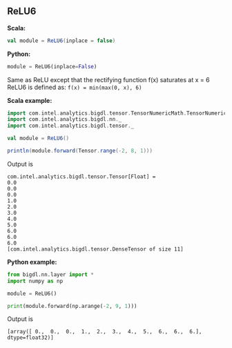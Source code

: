 ## ReLU6 ##

**Scala:**
```scala
val module = ReLU6(inplace = false)
```
**Python:**
```python
module = ReLU6(inplace=False)
```

Same as ReLU except that the rectifying function f(x) saturates at x = 6 
ReLU6 is defined as:
`f(x) = min(max(0, x), 6)`

**Scala example:**
```scala
import com.intel.analytics.bigdl.tensor.TensorNumericMath.TensorNumeric.NumericFloat
import com.intel.analytics.bigdl.nn._
import com.intel.analytics.bigdl.tensor._

val module = ReLU6()

println(module.forward(Tensor.range(-2, 8, 1)))
```
Output is
```
com.intel.analytics.bigdl.tensor.Tensor[Float] =
0.0
0.0
0.0
1.0
2.0
3.0
4.0
5.0
6.0
6.0
6.0
[com.intel.analytics.bigdl.tensor.DenseTensor of size 11]
```

**Python example:**
```python
from bigdl.nn.layer import *
import numpy as np

module = ReLU6()

print(module.forward(np.arange(-2, 9, 1)))
```
Output is
```
[array([ 0.,  0.,  0.,  1.,  2.,  3.,  4.,  5.,  6.,  6.,  6.], dtype=float32)]
```
